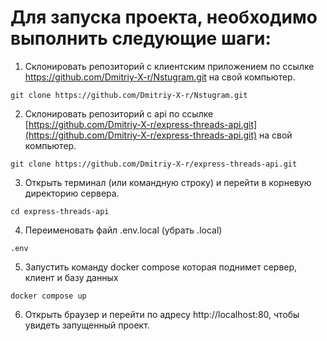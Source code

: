 # Для запуска проекта, необходимо выполнить следующие шаги:

1. Склонировать репозиторий с клиентским приложением по ссылке https://github.com/Dmitriy-X-r/Nstugram.git на свой компьютер.
```
git clone https://github.com/Dmitriy-X-r/Nstugram.git
```

2. Склонировать репозиторий с api по ссылке [https://github.com/Dmitriy-X-r/express-threads-api.git](https://github.com/Dmitriy-X-r/express-threads-api.git) на свой компьютер.
```
git clone https://github.com/Dmitriy-X-r/express-threads-api.git
```

3. Открыть терминал (или командную строку) и перейти в корневую директорию сервера.
```
cd express-threads-api
```

4. Переименовать файл .env.local (убрать .local)
```
.env
```

5. Запустить команду docker compose которая поднимет сервер, клиент и базу данных
```
docker compose up
```

6. Открыть браузер и перейти по адресу http://localhost:80, чтобы увидеть запущенный проект.

